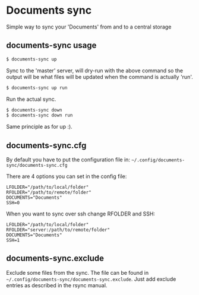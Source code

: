 Documents sync
==============

Simple way to sync your 'Documents' from and to a central storage

documents-sync usage
--------------------

```sh
$ documents-sync up
```

Sync to the 'master' server, will dry-run with the above command so the output will be what files will be updated when the command is actually 'run'.

```sh
$ documents-sync up run
```

Run the actual sync.

```sh
$ documents-sync down
$ documents-sync down run
```

Same principle as for up :).

documents-sync.cfg
------------------

By default you have to put the configuration file in: `~/.config/documents-sync/documents-sync.cfg`

There are 4 options you can set in the config file:

```
LFOLDER="/path/to/local/folder"
RFOLDER="/path/to/remote/folder"
DOCUMENTS="Documents"
SSH=0
```

When you want to sync over ssh change RFOLDER and SSH:

```
LFOLDER="/path/to/local/folder"
RFOLDER="server:/path/to/remote/folder"
DOCUMENTS="Documents"
SSH=1
```

documents-sync.exclude
----------------------

Exclude some files from the sync. The file can be found in `~/.config/documents-sync/documents-sync.exclude`.
Just add exclude entries as described in the rsync manual.

